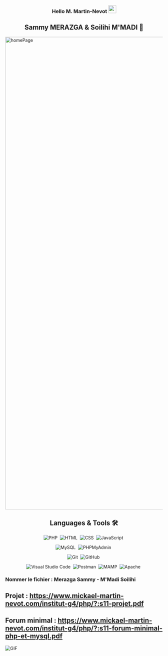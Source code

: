 ### <div align="center"> Hello M. Martin-Nevot <img src="https://media.giphy.com/media/hvRJCLFzcasrR4ia7z/giphy.gif" width="25px"> <br/> </div>

## <div align="center"> Sammy MERAZGA & Soilihi M'MADI 🤝 </div>

<img width="1512" alt="homePage" src="https://user-images.githubusercontent.com/78353572/159131824-e63bf599-a99b-483b-89ff-04699896ab56.png">

## <div align="center"> Languages & Tools 🛠 </div>

<div align="center">
 
![PHP](https://img.shields.io/badge/-php-05122A?style=flat&logo=php)&nbsp;
![HTML](https://img.shields.io/badge/-html5-05122A?style=flat&logo=html5)&nbsp;
![CSS](https://img.shields.io/badge/-css3-05122A?style=flat&logo=css3)&nbsp;
![JavaScript](https://img.shields.io/badge/-Javascript-05122A?style=flat&logo=javascript)&nbsp;

![MySQL](https://img.shields.io/badge/-MySQL-05122A?style=flat&logo=mysql&logoColor=white)&nbsp;
![PHPMyAdmin](https://img.shields.io/badge/-PHPMyAdmin-05122A?style=flat&logo=phpmyadmin&logoColor=white)&nbsp;

![Git](https://img.shields.io/badge/-Git-05122A?style=flat&logo=git)&nbsp;
![GitHub](https://img.shields.io/badge/-GitHub-05122A?style=flat&logo=github)&nbsp;

![Visual Studio Code](https://img.shields.io/badge/-Visual%20Studio%20Code-05122A?style=flat&logo=visual-studio-code&logoColor=007ACC)&nbsp;
![Postman](https://img.shields.io/badge/-Postman-05122A?style=flat&logo=postman)&nbsp;
![MAMP](https://img.shields.io/badge/-MAMP-05122A?style=flat&logo=mamp)&nbsp;
![Apache](https://img.shields.io/badge/-Apache-05122A?style=flat&logo=apache)&nbsp;
  
</div>

### Nommer le fichier : Merazga Sammy - M'Madi Soilihi

## Projet : https://www.mickael-martin-nevot.com/institut-g4/php/?:s11-projet.pdf

## Forum minimal : https://www.mickael-martin-nevot.com/institut-g4/php/?:s11-forum-minimal-php-et-mysql.pdf

<img alt="GIF" src="https://i.skyrock.net/7954/5337954/pics/2612608836_1.gif" />
